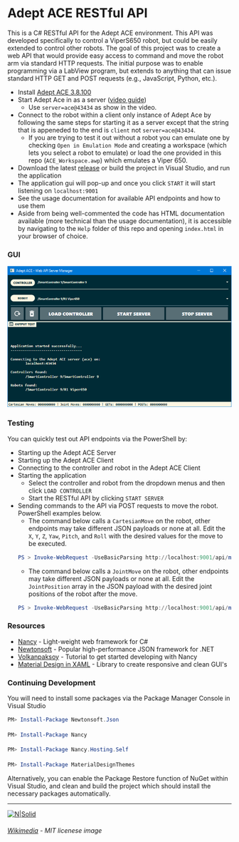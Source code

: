 # Adept ACE RESTful API

This is a C# RESTful API for the Adept ACE environment. This API was developed specifically to control a ViperS650 robot, but could be easily extended to control other robots. The goal of this project was to create a web API that would provide easy access to command and move the robot arm via standard HTTP requests. The initial purpose was to enable programming via a LabView program, but extends to anything that can issue standard HTTP GET and POST requests (e.g., JavaScript, Python, etc.).

  - Install [Adept ACE 3.8.100](https://robotics.omron.com/browse-documents/?dir_id=8)
  - Start Adept Ace in as a server ([video guide](https://youtu.be/j9YGoNODSwQ?t=124))
    - Use `server=ace@43434` as show in the video.
  - Connect to the robot within a client only instance of Adept Ace by following the same steps for starting it as a server except that the string that is appeneded to the end is `client` not `server=ace@43434`.
    - If you are trying to test it out without a robot you can emulate one by checking `Open in Emulation Mode` and creating a workspace (which lets you select a robot to emulate) or load the one provided in this repo (`ACE_Workspace.awp`) which emulates a Viper 650.
  - Download the latest [release](https://github.com/damianj/Adept-ACE-Web-API/releases) or build the project in Visual Studio, and run the application
  - The application gui will pop-up and once you click `START` it will start listening on `localhost:9001`
  - See the usage documentation for available API endpoints and how to use them
  - Aside from being well-commented the code has HTML documentation available (more technical than the usage documentation), it is accessible by navigating to the `Help` folder of this repo and opening `index.html` in your browser of choice.

### GUI

![Adept-ACE-Web-API-GUI](./gui.png)

### Testing

You can quickly test out API endpoints via the PowerShell by:
  - Starting up the Adept ACE Server
  - Starting up the Adept ACE Client
  - Connecting to the controller and robot in the Adept ACE Client
  - Starting the application
    - Select the controller and robot from the dropdown menus and then click `LOAD CONTROLLER`
    - Start the RESTful API by clicking `START SERVER`
 - Sending commands to the API via POST requests to move the robot. PowerShell examples below.
   - The command below calls a `CartesianMove` on the robot, other endpoints may take different JSON payloads or none at all. Edit the `X`, `Y`, `Z`, `Yaw`, `Pitch`, and `Roll` with the desired values for the move to be executed.
    ```powershell
    PS > Invoke-WebRequest -UseBasicParsing http://localhost:9001/api/move/cartesian -ContentType "application/json" -Method POST -Body "{ 'Accel': 100, 'Decel': 100, 'Speed': 10, 'StraightMotion': true, 'MotionEnd': 'Blend', 'SCurveProfile': 0, 'X': 0, 'Y': 0, 'Z': 0, 'Yaw': 0, 'Pitch': 0, 'Roll': 0}"
    ```
   - The command below calls a `JointMove` on the robot, other endpoints may take different JSON payloads or none at all. Edit the `JointPosition` array in the JSON payload with the desired joint positions of the robot after the move.
    ```powershell
    PS > Invoke-WebRequest -UseBasicParsing http://localhost:9001/api/move/joints -ContentType "application/json" -Method POST -Body "{ 'Accel': 100, 'Decel': 100, 'Speed': 10, 'StraightMotion': true, 'MotionEnd': 'Blend', 'SCurveProfile': 0, 'JointPosition': [0.0, 0.0, 0.0, 0.0, 0.0, 0.0]}"
    ```

### Resources

* [Nancy] - Light-weight web framework for C#
* [Newtonsoft] - Popular high-performance JSON framework for .NET
* [Volkanpaksoy] - Tutorial to get started developing with Nancy
* [Material Design in XAML] - Library to create responsive and clean GUI's 

### Continuing Development
You will need to install some packages via the Package Manager Console in Visual Studio

```powershell
PM> Install-Package Newtonsoft.Json

PM> Install-Package Nancy

PM> Install-Package Nancy.Hosting.Self

PM> Install-Package MaterialDesignThemes
```

Alternatively, you can enable the Package Restore function of NuGet within Visual Studio, and clean and build the project which should install the necessary packages automatically.

---
[![N|Solid](https://upload.wikimedia.org/wikipedia/commons/thumb/f/f8/License_icon-mit-88x31-2.svg/2000px-License_icon-mit-88x31-2.svg.png)](https://opensource.org/licenses/MIT)
###### [Wikimedia] - MIT licenese image

[//]: # (Reference Links - http://stackoverflow.com/questions/4823468/store-comments-in-markdown-syntax)

   [Adept ACE Custom API]: <https://damianj.github.io/MARSLab_ACEAPI/>
   [Material Design in XAML]: <http://materialdesigninxaml.net/>
   [Volkanpaksoy]: <http://volkanpaksoy.com/archive/2015/11/11/building-a-simple-http-server-with-nancy/>
   [Nancy]: <http://nancyfx.org/>
   [Newtonsoft]: <http://www.newtonsoft.com/json>
   [Wikimedia]: <https://upload.wikimedia.org/>
